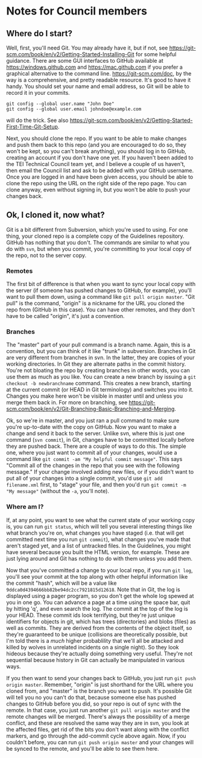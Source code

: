 # Notes for Council members

## Where do I start?
Well, first, you'll need Git. You may already have it, but if not, see 
<https://git-scm.com/book/en/v2/Getting-Started-Installing-Git> for some helpful guidance. There are some GUI interfaces
to GitHub available at <https://windows.github.com> and <https://mac.github.com> if you prefer a graphical alternative to 
the command line. <https://git-scm.com/doc>, by the way is a comprehensive, and pretty readable resource. It's good to have 
it handy. You should set your name and email address, so Git will be able to record it in your commits.

    git config --global user.name "John Doe"
    git config --global user.email johndoe@example.com

will do the trick. See also <https://git-scm.com/book/en/v2/Getting-Started-First-Time-Git-Setup>.

Next, you should clone the repo. If you want to be able to make changes and push them back to this repo (and you are 
encouraged to do so, they won't be kept, so you can't break anything), you should log in to GitHub, creating an account 
if you don't have one yet. If you haven't been added to the TEI Technical Council team yet, and I believe a couple of us 
haven't, then email the Council list and ask to be added with your GitHub username. Once you are logged in and have been 
given access, you should be able to clone the repo using the URL on the right side of the repo page. You can clone anyway, 
even without signing in, but you won't be able to push your changes back.

## Ok, I cloned it, now what?
Git is a bit different from Subversion, which you're used to using. For one thing, your cloned repo is a complete copy of 
the Guidelines repository. GitHub has nothing that you don't. The commands are similar to what you do with `svn`, but when 
you commit, you're committing to your local copy of the repo, not to the server copy.

### Remotes
The first bit of difference is that when you want to sync your local copy with the server (if someone has pushed changes
to GitHub, for example), you'll want to pull them down, using a command like `git pull origin master`. "Git pull" is the 
command, "origin" is a nickname for the URL you cloned the repo from (GitHub in this case). You can have other remotes, 
and they don't have to be called "origin", it's just a convention.

### Branches
The "master" part of your pull command is a branch name. Again, this is a convention, but you can think of it like "trunk"
in subversion. Branches in Git are very different from branches in svn. In the latter, they are copies of your working
directories. In Git they are alternate paths in the commit history. You're not bloating the repo by creating branches in
other words, you can use them as much as you like. You can create a new branch by issuing a `git checkout -b newbranchname` 
command. This creates a new branch, starting at the current commit (or HEAD in Git terminology) and switches you into it.
Changes you make here won't be visible in master until and unless you merge them back in. For more on branching, see 
<https://git-scm.com/book/en/v2/Git-Branching-Basic-Branching-and-Merging>.

Ok, so we're in master, and you just ran a pull command to make sure you're up-to-date with the copy on GitHub. Now you want 
to make a change and send it back to the server. Unlike svn, where this is just one command (`svn commit`), in Git, changes
have to be committed locally before they are pushed back. There are a couple of ways to do this. The simple one, where you
just want to commit all of your changes, would use a command like `git commit -am "My helpful commit message"`. This says
"Commit all of the changes in the repo that you see with the following message." If your change involved adding new files,
or if you didn't want to put all of your changes into a single commit, you'd use `git add filename.xml` first, to "stage"
your file, and then you'd run `git commit -m "My message"` (without the `-a`, you'll note).

### Where am I?
If, at any point, you want to see what the current state of your working copy is, you can run `git status`, which will tell 
you several interesting things like what branch you're on, what changes you have staged (i.e. that will get committed next 
time you run `git commit`), what changes you've made that aren't staged yet, and a list of untracked files. In the Guidelines, 
you might have several because you built the HTML version, for example. These are just lying around and Git has nothing to 
do with them unless you add them.

Now that you've committed a change to your local repo, if you run `git log`, you'll see your commit at the top along with other
helpful information like the commit "hash", which will be a value like `9ddca0d4394666bb82be94dc2cc7921815d12618`. Note that in
Git, the log is displayed using a pager program, so you don't get the whole log spewed at you in one go. You can advance a page
at a time using the space bar, quit by hitting 'q', and even search the log. The commit at the top of the log is your HEAD.
These commit ids look terrifying, but they're just unique identifiers for objects in git, which has trees (directories) and
blobs (files) as well as commits. They are derived from the contents of the object itself, so they're guaranteed to be unique
(collisions are theoretically possible, but I'm told there is a *much* higher probablility that we'll all be attacked and 
killed by wolves in unrelated incidents on a single night). So they look hideous because they're actually doing something very
useful. They're not sequential because history in Git can actually be manipulated in various ways.

If you then want to send your changes back to GitHub, you just run `git push origin master`. Remember, "origin" is just 
shorthand for the URL where you cloned from, and "master" is the branch you want to push. It's possible Git will tell you
no you can't do that, because someone else has pushed changes to GitHub before you did, so your repo is out of sync with the 
remote. In that case, you just run another `git pull origin master` and the remote changes will be merged. There's always the 
possibility of a merge conflict, and these are resolved the same way they are in svn, you look at the affected files, get rid 
of the bits you don't want along with the conflict markers, and go through the add-commit cycle above again. Now, if you 
couldn't before, you can run `git push origin master` and your changes will be synced to the remote, and you'll be able to see 
them here.


